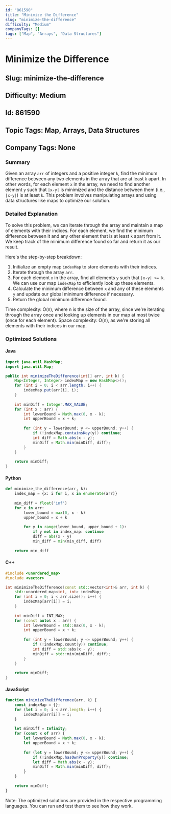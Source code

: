 ```yaml
---
id: "861590"
title: "Minimize the Difference"
slug: "minimize-the-difference"
difficulty: "Medium"
companyTags: []
tags: ["Map", "Arrays", "Data Structures"]
---
```


# Minimize the Difference
## Slug: minimize-the-difference
## Difficulty: Medium
## Id: 861590
## Topic Tags: Map, Arrays, Data Structures
## Company Tags: None

### Summary
Given an array `arr` of integers and a positive integer `k`, find the minimum difference between any two elements in the array that are at least `k` apart. In other words, for each element `x` in the array, we need to find another element `y` such that `|x-y|` is minimized and the distance between them (i.e., `|x-y|`) is at least `k`. This problem involves manipulating arrays and using data structures like maps to optimize our solution.

### Detailed Explanation
To solve this problem, we can iterate through the array and maintain a map of elements with their indices. For each element, we find the minimum difference between it and any other element that is at least `k` apart from it. We keep track of the minimum difference found so far and return it as our result.

Here's the step-by-step breakdown:

1. Initialize an empty map `indexMap` to store elements with their indices.
2. Iterate through the array `arr`.
3. For each element `x` in the array, find all elements `y` such that `|x-y| >= k`. We can use our map `indexMap` to efficiently look up these elements.
4. Calculate the minimum difference between `x` and any of these elements `y` and update our global minimum difference if necessary.
5. Return the global minimum difference found.

Time complexity: O(n), where n is the size of the array, since we're iterating through the array once and looking up elements in our map at most twice (once for each element).
Space complexity: O(n), as we're storing all elements with their indices in our map.

### Optimized Solutions

#### Java
```java
import java.util.HashMap;
import java.util.Map;

public int minimizeTheDifference(int[] arr, int k) {
    Map<Integer, Integer> indexMap = new HashMap<>();
    for (int i = 0; i < arr.length; i++) {
        indexMap.put(arr[i], i);
    }
    
    int minDiff = Integer.MAX_VALUE;
    for (int x : arr) {
        int lowerBound = Math.max(0, x - k);
        int upperBound = x + k;
        
        for (int y = lowerBound; y <= upperBound; y++) {
            if (!indexMap.containsKey(y)) continue;
            int diff = Math.abs(x - y);
            minDiff = Math.min(minDiff, diff);
        }
    }
    
    return minDiff;
}
```

#### Python
```python
def minimize_the_difference(arr, k):
    index_map = {x: i for i, x in enumerate(arr)}
    
    min_diff = float('inf')
    for x in arr:
        lower_bound = max(0, x - k)
        upper_bound = x + k
        
        for y in range(lower_bound, upper_bound + 1):
            if y not in index_map: continue
            diff = abs(x - y)
            min_diff = min(min_diff, diff)
    
    return min_diff
```

#### C++
```cpp
#include <unordered_map>
#include <vector>

int minimizeTheDifference(const std::vector<int>& arr, int k) {
    std::unordered_map<int, int> indexMap;
    for (int i = 0; i < arr.size(); i++) {
        indexMap[arr[i]] = i;
    }
    
    int minDiff = INT_MAX;
    for (const auto& x : arr) {
        int lowerBound = std::max(0, x - k);
        int upperBound = x + k;
        
        for (int y = lowerBound; y <= upperBound; y++) {
            if (!indexMap.count(y)) continue;
            int diff = std::abs(x - y);
            minDiff = std::min(minDiff, diff);
        }
    }
    
    return minDiff;
}
```

#### JavaScript
```javascript
function minimizeTheDifference(arr, k) {
    const indexMap = {};
    for (let i = 0; i < arr.length; i++) {
        indexMap[arr[i]] = i;
    }
    
    let minDiff = Infinity;
    for (const x of arr) {
        let lowerBound = Math.max(0, x - k);
        let upperBound = x + k;
        
        for (let y = lowerBound; y <= upperBound; y++) {
            if (!indexMap.hasOwnProperty(y)) continue;
            let diff = Math.abs(x - y);
            minDiff = Math.min(minDiff, diff);
        }
    }
    
    return minDiff;
}
```

Note: The optimized solutions are provided in the respective programming languages. You can run and test them to see how they work.